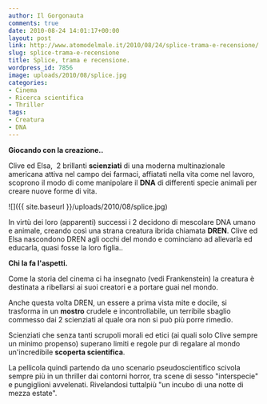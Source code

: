 ```yaml
---
author: Il Gorgonauta
comments: true
date: 2010-08-24 14:01:17+00:00
layout: post
link: http://www.atomodelmale.it/2010/08/24/splice-trama-e-recensione/
slug: splice-trama-e-recensione
title: Splice, trama e recensione.
wordpress_id: 7856
image: uploads/2010/08/splice.jpg
categories:
- Cinema
- Ricerca scientifica
- Thriller
tags:
- Creatura
- DNA
---
```


**Giocando con la creazione..**

Clive ed Elsa,  2 brillanti **scienziati** di una moderna multinazionale americana attiva nel campo dei farmaci, affiatati nella vita come nel lavoro, scoprono il modo di come manipolare il **DNA** di differenti specie animali per creare nuove forme di vita.

![]({{ site.baseurl }}/uploads/2010/08/splice.jpg)

In virtù dei loro (apparenti) successi i 2 decidono di mescolare DNA umano e animale, creando così una strana creatura ibrida chiamata **DREN**. Clive ed Elsa nascondono DREN agli occhi del mondo e cominciano ad allevarla ed educarla, quasi fosse la loro figlia..

**Chi la fa l'aspetti.**

Come la storia del cinema ci ha insegnato (vedi Frankenstein) la creatura è destinata a ribellarsi ai suoi creatori e a portare guai nel mondo.

Anche questa volta DREN, un essere a prima vista mite e docile, si trasforma in un **mostro** crudele e incontrollabile, un terribile sbaglio commesso dai 2 scienziati al quale ora non si può più porre rimedio.

Scienziati che senza tanti scrupoli morali ed etici (ai quali solo Clive sempre un minimo propenso) superano limiti e regole pur di regalare al mondo un'incredibile **scoperta scientifica**.

La pellicola quindi partendo da uno scenario pseudoscientifico scivola sempre più in un thriller dai contorni horror, tra scene di sesso "interspecie" e pungiglioni avvelenati. Rivelandosi tuttalpiù "un incubo di una notte di mezza estate".
